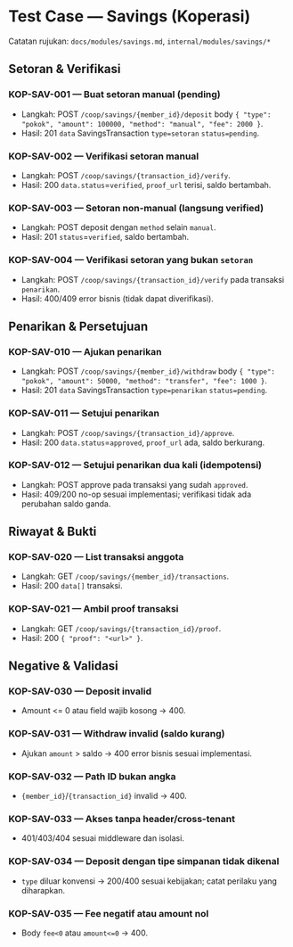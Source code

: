 # Test Case — Savings (Koperasi)

Catatan rujukan: `docs/modules/savings.md`, `internal/modules/savings/*`

## Setoran & Verifikasi

### KOP-SAV-001 — Buat setoran manual (pending)
- Langkah: POST `/coop/savings/{member_id}/deposit` body `{ "type": "pokok", "amount": 100000, "method": "manual", "fee": 2000 }`.
- Hasil: 201 `data` SavingsTransaction `type=setoran` `status=pending`.

### KOP-SAV-002 — Verifikasi setoran manual
- Langkah: POST `/coop/savings/{transaction_id}/verify`.
- Hasil: 200 `data.status`=`verified`, `proof_url` terisi, saldo bertambah.

### KOP-SAV-003 — Setoran non-manual (langsung verified)
- Langkah: POST deposit dengan `method` selain `manual`.
- Hasil: 201 `status`=`verified`, saldo bertambah.

### KOP-SAV-004 — Verifikasi setoran yang bukan `setoran`
- Langkah: POST `/coop/savings/{transaction_id}/verify` pada transaksi `penarikan`.
- Hasil: 400/409 error bisnis (tidak dapat diverifikasi).

## Penarikan & Persetujuan

### KOP-SAV-010 — Ajukan penarikan
- Langkah: POST `/coop/savings/{member_id}/withdraw` body `{ "type": "pokok", "amount": 50000, "method": "transfer", "fee": 1000 }`.
- Hasil: 201 `data` SavingsTransaction `type=penarikan` `status=pending`.

### KOP-SAV-011 — Setujui penarikan
- Langkah: POST `/coop/savings/{transaction_id}/approve`.
- Hasil: 200 `data.status`=`approved`, `proof_url` ada, saldo berkurang.

### KOP-SAV-012 — Setujui penarikan dua kali (idempotensi)
- Langkah: POST approve pada transaksi yang sudah `approved`.
- Hasil: 409/200 no-op sesuai implementasi; verifikasi tidak ada perubahan saldo ganda.

## Riwayat & Bukti

### KOP-SAV-020 — List transaksi anggota
- Langkah: GET `/coop/savings/{member_id}/transactions`.
- Hasil: 200 `data[]` transaksi.

### KOP-SAV-021 — Ambil proof transaksi
- Langkah: GET `/coop/savings/{transaction_id}/proof`.
- Hasil: 200 `{ "proof": "<url>" }`.

## Negative & Validasi

### KOP-SAV-030 — Deposit invalid
- Amount <= 0 atau field wajib kosong → 400.

### KOP-SAV-031 — Withdraw invalid (saldo kurang)
- Ajukan `amount` > saldo → 400 error bisnis sesuai implementasi.

### KOP-SAV-032 — Path ID bukan angka
- `{member_id}`/`{transaction_id}` invalid → 400.

### KOP-SAV-033 — Akses tanpa header/cross-tenant
- 401/403/404 sesuai middleware dan isolasi.

### KOP-SAV-034 — Deposit dengan tipe simpanan tidak dikenal
- `type` diluar konvensi → 200/400 sesuai kebijakan; catat perilaku yang diharapkan.

### KOP-SAV-035 — Fee negatif atau amount nol
- Body `fee<0` atau `amount<=0` → 400.
